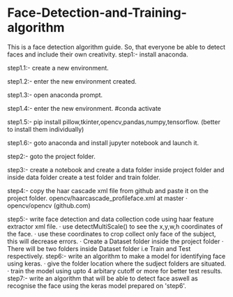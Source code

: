 # Face-Detection-and-Training-algorithm
This is a face detection algorithm guide. So, that everyone be able to detect faces and include their own creativity.
step1:- install anaconda.

step1.1:- create a new environment.

step1.2:- enter the new environment created.

step1.3:- open anaconda prompt.

step1.4:- enter the new environment.
              #conda activate <new env_name>
  
step1.5:- pip install pillow,tkinter,opencv,pandas,numpy,tensorflow.
              (better to install them individually)
              
step1.6:- goto anaconda and install jupyter notebook and launch it.

step2:- goto the project folder.

step3:- create a notebook and create a data folder inside project folder and inside data folder create a test folder and train folder.

step4:- copy the haar cascade xml file from github and paste it on the project folder.
          	opencv/haarcascade_profileface.xml at master · opencv/opencv (github.com)



step5:- write face detection and data collection code using haar feature extractor xml file.
·        use detectMultiScale() to see the x,y,w,h coordinates of the face.
·        use these coordinates to crop collect only face of the subject, this will
         decrease errors.
·        Create a Dataset folder inside the project folder
·        There will be two folders inside Dataset folder i.e Train and Test respectively.
step6:- write an algorithm to make a model for identifying face using keras.
·        give the folder location where the sudject folders are situated.
·        train the model using upto 4 arbitary cutoff or more for better test results.
step7:- write an algorithm that will be able to detect face aswell as recognise the face using the keras model prepared on 'step6'.
